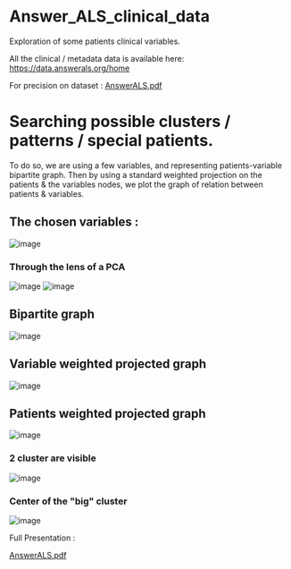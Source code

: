 # Answer_ALS_clinical_data
Exploration of some patients clinical variables. 

All the clinical / metadata data is available here: https://data.answerals.org/home

For precision on dataset : 
[AnswerALS.pdf](https://github.com/ComeJaubert/Answer_ALS_clinical_data/files/7904627/AnswerALS.pdf)


# Searching possible clusters / patterns / special patients.
    
To do so, we are using a few variables, and representing patients-variable bipartite graph.
Then by using a standard weighted projection on the patients & the variables nodes, we plot the graph of relation between patients & variables.

## The chosen variables :
![image](https://user-images.githubusercontent.com/90629366/150327526-0fecad88-4e51-488d-af86-78011262977d.png)

### Through the lens of a PCA
![image](https://user-images.githubusercontent.com/90629366/150327728-67c2cc78-db47-42ba-9d5a-5647b8983ae5.png)
![image](https://user-images.githubusercontent.com/90629366/150327768-846fa4b9-7437-46cc-a65a-769f7121c246.png)

## Bipartite graph
![image](https://user-images.githubusercontent.com/90629366/150327865-70352df8-6e61-4180-aaad-8a74b5670ff9.png)

## Variable weighted projected graph
![image](https://user-images.githubusercontent.com/90629366/150328112-6be174b4-025c-43b4-ade6-452aa2786b53.png)

## Patients weighted projected graph
![image](https://user-images.githubusercontent.com/90629366/150328192-ea705ef7-3fc6-4357-980c-eaa3751e1569.png)

### 2 cluster are visible
![image](https://user-images.githubusercontent.com/90629366/150328481-70216283-cd0b-4b95-96db-b06af2879b9f.png)


### Center of the "big" cluster 
![image](https://user-images.githubusercontent.com/90629366/150328305-4be016e9-3590-47c9-897c-b4aef9e7c205.png)





Full Presentation :

[AnswerALS.pdf](https://github.com/ComeJaubert/Answer_ALS_clinical_data/files/7904518/AnswerALS.pdf)
